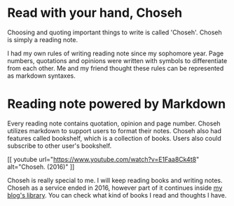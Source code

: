 # Read with your hand, Choseh

Choosing and quoting important things to write is called 'Choseh'. Choseh is simply a reading note.

I had my own rules of writing reading note since my sophomore year. Page numbers, quotations and opinions were written with symbols to differentiate from each other. Me and my friend thought these rules can be represented as markdown syntaxes.

# Reading note powered by Markdown

Every reading note contains quotation, opinion and page number. Choseh utilizes markdown to support users to format their notes. Choseh also had features called bookshelf, which is a collection of books. Users also could subscribe to other user's bookshelf.

[[ youtube url="https://www.youtube.com/watch?v=E1Faa8Ck4t8" alt="Choseh. (2016)" ]]

Choseh is really special to me. I will keep reading books and writing notes. Choseh as a service ended in 2016, however part of it continues inside [my blog's library](https://indegser.com/book). You can check what kind of books I read and thoughts I have.
